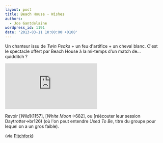 ```yaml
---
layout: post
title: Beach House - Wishes
authors:
  - Joe Gantdelaine
wordpress_id: 1191
date: '2013-03-11 10:00:00 +0100'
---
```

Un chanteur issu de *Twin Peaks* + un feu d'artifice + un cheval blanc. C'est le spectacle offert par Beach House à la mi-temps d'un match de... quidditch ? 

<iframe src="http://www.youtube.com/embed/OS6duOoxctw" frameborder="0" allowfullscreen></iframe>

Revoir [*Wild*](1157], [*White Moon*->682], ou [réécouter leur session Daytrotter->br126) (où l'on peut entendre *Used To Be*, titre du groupe pour lequel on a un gros faible).

(via [Pitchfork](http://pitchfork.com/news/49829-watch-the-surreal-beach-house-video-for-wishes-directed-by-eric-wareheim-and-starring-ray-wise/))
